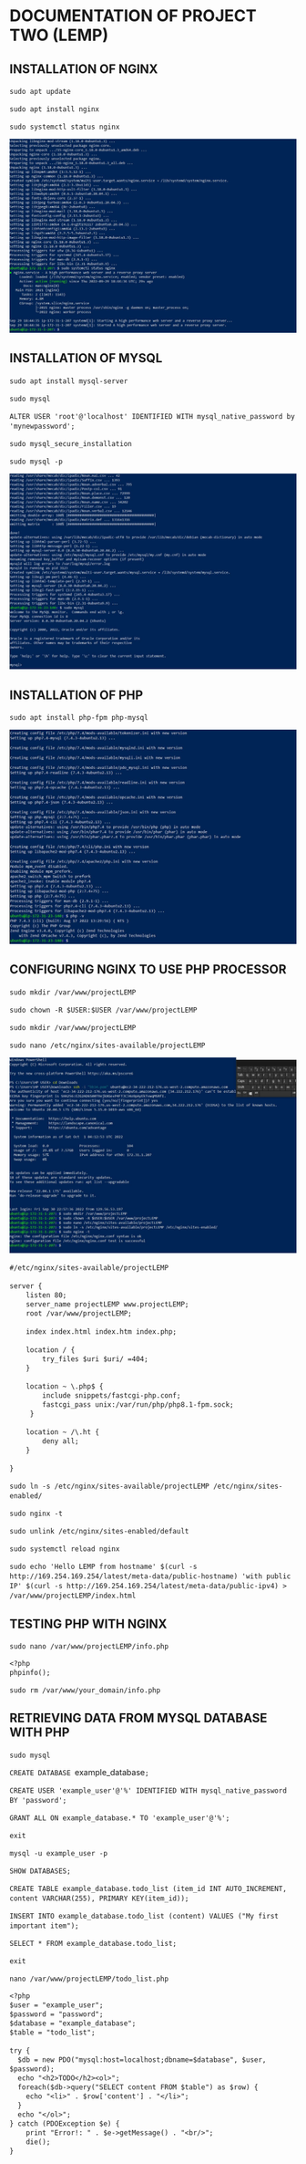 # DOCUMENTATION OF PROJECT TWO (LEMP)

## INSTALLATION OF NGINX

`sudo apt update`

`sudo apt install nginx`

`sudo systemctl status nginx`

![Nginx](./Image/Nginx-Installation.JPG)


## INSTALLATION OF MYSQL
`sudo apt install mysql-server`

`sudo mysql`

`ALTER USER 'root'@'localhost' IDENTIFIED WITH mysql_native_password by 'mynewpassword';`

`sudo mysql_secure_installation`

`sudo mysql -p`

![MySQL](./image/MYSQL-Installation.jpg)


## INSTALLATION OF PHP
`sudo apt install php-fpm php-mysql`

![PHP](./Image/PHP-INSTALLATION.jpg)


## CONFIGURING NGINX TO USE PHP PROCESSOR

`sudo mkdir /var/www/projectLEMP`

`sudo chown -R $USER:$USER /var/www/projectLEMP`

`sudo mkdir /var/www/projectLEMP`

`sudo nano /etc/nginx/sites-available/projectLEMP`

![NginxC](./Image/Nginx-Configuration.JPG)

```
#/etc/nginx/sites-available/projectLEMP

server {
    listen 80;
    server_name projectLEMP www.projectLEMP;
    root /var/www/projectLEMP;

    index index.html index.htm index.php;

    location / {
        try_files $uri $uri/ =404;
    }

    location ~ \.php$ {
        include snippets/fastcgi-php.conf;
        fastcgi_pass unix:/var/run/php/php8.1-fpm.sock;
     }

    location ~ /\.ht {
        deny all;
    }

}

```

`sudo ln -s /etc/nginx/sites-available/projectLEMP /etc/nginx/sites-enabled/`

`sudo nginx -t`

`sudo unlink /etc/nginx/sites-enabled/default`

`sudo systemctl reload nginx`

`sudo echo 'Hello LEMP from hostname' $(curl -s http://169.254.169.254/latest/meta-data/public-hostname) 'with public IP' $(curl -s http://169.254.169.254/latest/meta-data/public-ipv4) > /var/www/projectLEMP/index.html`


## TESTING PHP WITH NGINX

`sudo nano /var/www/projectLEMP/info.php`

```
<?php
phpinfo();

```

`sudo rm /var/www/your_domain/info.php`


## RETRIEVING DATA FROM MYSQL DATABASE WITH PHP

`sudo mysql`

`CREATE DATABASE `example_database`;`

`CREATE USER 'example_user'@'%' IDENTIFIED WITH mysql_native_password BY 'password';`

`GRANT ALL ON example_database.* TO 'example_user'@'%';`

`exit`

`mysql -u example_user -p`

`SHOW DATABASES;`

`CREATE TABLE example_database.todo_list (item_id INT AUTO_INCREMENT, content VARCHAR(255), PRIMARY KEY(item_id));`

`INSERT INTO example_database.todo_list (content) VALUES ("My first important item");`

`SELECT * FROM example_database.todo_list;`

`exit`

`nano /var/www/projectLEMP/todo_list.php`

```
<?php
$user = "example_user";
$password = "password";
$database = "example_database";
$table = "todo_list";

try {
  $db = new PDO("mysql:host=localhost;dbname=$database", $user, $password);
  echo "<h2>TODO</h2><ol>";
  foreach($db->query("SELECT content FROM $table") as $row) {
    echo "<li>" . $row['content'] . "</li>";
  }
  echo "</ol>";
} catch (PDOException $e) {
    print "Error!: " . $e->getMessage() . "<br/>";
    die();
}

```
